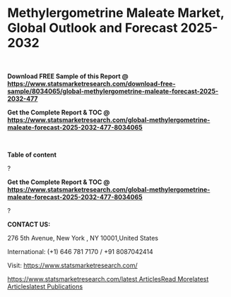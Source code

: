 <h1>Methylergometrine Maleate Market, Global Outlook and Forecast 2025-2032</h1><br/><p><strong>Download FREE Sample of this Report @ <a href="https://www.statsmarketresearch.com/download-free-sample/8034065/global-methylergometrine-maleate-forecast-2025-2032-477">https://www.statsmarketresearch.com/download-free-sample/8034065/global-methylergometrine-maleate-forecast-2025-2032-477</a></strong></p>
 
 
 
 <div><b>Get the Complete Report & TOC @ <a href="https://www.statsmarketresearch.com/global-methylergometrine-maleate-forecast-2025-2032-477-8034065">https://www.statsmarketresearch.com/global-methylergometrine-maleate-forecast-2025-2032-477-8034065</a></b></div>
 
 
 
 <p><br />
 
 <b>Table of content</b></p>
 
 
 
 <p>? </p>
 
 
 
 <div><b>Get the Complete Report & TOC @ <a href="https://www.statsmarketresearch.com/global-methylergometrine-maleate-forecast-2025-2032-477-8034065">https://www.statsmarketresearch.com/global-methylergometrine-maleate-forecast-2025-2032-477-8034065</a></b></div>
 
 
 
 <p>? </p>
 
 
 
 <p><b>CONTACT US:</b><br />
 
 276 5th Avenue, New York , NY 10001,United States<br />
 
 International: (+1) 646 781 7170 / +91 8087042414<br />
 
 Visit: <a href="https://www.statsmarketresearch.com/">https://www.statsmarketresearch.com/</a><br />
 
 <a href="https://gyeongbokgung.com">https://www.statsmarketresearch.com/</a><a href="https://hallyeomaritime.com">latest Articles</a><a href="https://jingwansa.com">Read More</a><a href="https://nguoiviet.jp/">latest Articles</a><a href="https://www.intelmarketresearch.com/">latest Publications</a></p>